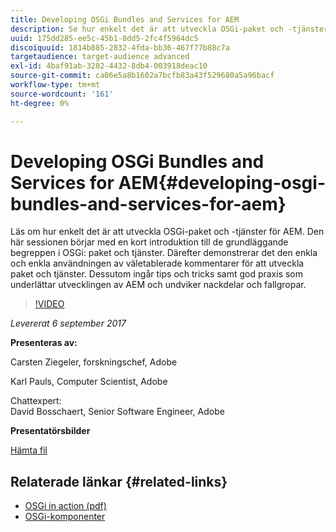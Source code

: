 ```yaml
---
title: Developing OSGi Bundles and Services for AEM
description: Se hur enkelt det är att utveckla OSGi-paket och -tjänster för AEM. Den här sessionen börjar med en kort introduktion till de grundläggande begreppen i OSGi.
uuid: 175dd285-ee5c-45b1-8dd5-2fc4f5964dc5
discoiquuid: 1814b885-2832-4fda-bb36-467f77b88c7a
targetaudience: target-audience advanced
exl-id: 4baf91ab-3282-4432-8db4-003918deac10
source-git-commit: ca06e5a8b1602a7bcfb83a43f529680a5a96bacf
workflow-type: tm+mt
source-wordcount: '161'
ht-degree: 0%

---
```


# Developing OSGi Bundles and Services for AEM{#developing-osgi-bundles-and-services-for-aem}

Läs om hur enkelt det är att utveckla OSGi-paket och -tjänster för AEM. Den här sessionen börjar med en kort introduktion till de grundläggande begreppen i OSGi: paket och tjänster. Därefter demonstrerar det den enkla och enkla användningen av väletablerade kommentarer för att utveckla paket och tjänster. Dessutom ingår tips och tricks samt god praxis som underlättar utvecklingen av AEM och undviker nackdelar och fallgropar.

>[!VIDEO](https://video.tv.adobe.com/v/19654/?quality=9)

*Levererat 6 september 2017*

**Presenteras av:**

Carsten Ziegeler, forskningschef, Adobe

Karl Pauls, Computer Scientist, Adobe

Chattexpert:\
David Bosschaert, Senior Software Engineer, Adobe

**Presentatörsbilder**

[Hämta fil](assets/aem-gems-osgi-best-practices-090617.pdf)

## Relaterade länkar {#related-links}

* [OSGi in action (pdf)](https://manning-content.s3.amazonaws.com/download/9/86fba2b-2ea2-48cc-855d-39e06df49ceb/OSGIiAsamplech1.pdf)
* [OSGi-komponenter](https://blog.osoco.de/2015/08/osgi-components-simply-simple-part-i/)
